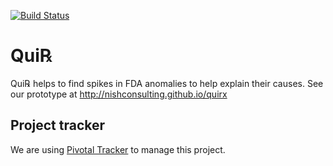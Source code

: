 [![Build Status](https://api.travis-ci.org/NishConsulting/quirx.svg?branch=master)](https://travis-ci.org/NishConsulting/quirx)

# Qui℞
Qui℞ helps to find spikes in FDA anomalies to help explain their causes.
See our prototype at http://nishconsulting.github.io/quirx

## Project tracker

We are using [Pivotal Tracker](https://www.pivotaltracker.com/n/projects/1370420) to manage this project.

